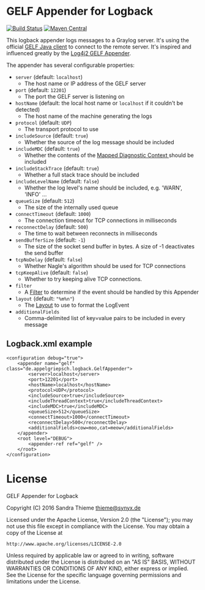 # GELF Appender for Logback

[![Build Status](https://travis-ci.org/rkcpi/logback-gelf-appender.svg?branch=master)](https://travis-ci.org/rkcpi/logback-gelf-appender) [![Maven Central](https://img.shields.io/maven-central/v/de.appelgriepsch.logback/logback-gelf-appender.svg)](http://search.maven.org/#search%7Cga%7C1%7Cg%3A%22de.appelgriepsch.logback%22%20AND%20a%3A%22logback-gelf-appender%22)

This logback appender logs messages to a Graylog server. It's using the official [GELF Java client](https://graylog2.github.io/gelfclient/) to connect to the remote server. It's inspired and influenced greatly by the [Log4j2 GELF Appender](http://graylog2.github.io/log4j2-gelf/).

The appender has several configurable properties:

* `server` (default: `localhost`)
  * The host name or IP address of the GELF server
* `port` (default: `12201`)
  * The port the GELF server is listening on
* `hostName` (default: the local host name or `localhost` if it couldn't be detected)
  * The host name of the machine generating the logs
* `protocol` (default: `UDP`)
  * The transport protocol to use
* `includeSource` (default: `true`)
  * Whether the source of the log message should be included
* `includeMDC` (default: `true`)
  * Whether the contents of the [Mapped Diagnostic Context ](http://logback.qos.ch/manual/mdc.html) should be included
* `includeStackTrace` (default: `true`)
  * Whether a full stack trace should be included
* `includeLevelName` (default: `false`)
  * Whether the log level's name should be included, e.g. 'WARN', 'INFO' ...
* `queueSize` (default: `512`)
  * The size of the internally used queue
* `connectTimeout` (default: `1000`)
  * The connection timeout for TCP connections in milliseconds
* `reconnectDelay` (default: `500`)
  * The time to wait between reconnects in milliseconds
* `sendBufferSize` (default: `-1`)
  * The size of the socket send buffer in bytes. A size of -1 deactivates the send buffer
* `tcpNoDelay` (default: `false`)
  * Whether Nagle's algorithm should be used for TCP connections
* `tcpKeepAlive` (default: `false`)
  * Whether to try keeping alive TCP connections.
* `filter`
  * A [Filter](http://logback.qos.ch/manual/filters.html) to determine if the event should be handled by this Appender
* `layout` (default: `"%m%n"`)
  * The [Layout](http://logback.qos.ch/manual/layouts.html) to use to format the LogEvent
* `additionalFields`
  * Comma-delimited list of key=value pairs to be included in every message

## Logback.xml example

    <configuration debug="true">    
        <appender name="gelf" class="de.appelgriepsch.logback.GelfAppender">
            <server>localhost</server>
            <port>12201</port>
            <hostName>localhost</hostName>
            <protocol>UDP</protocol>
            <includeSource>true</includeSource>
            <includeThreadContext>true</includeThreadContext>
            <includeMDC>true</includeMDC>
            <queueSize>512</queueSize>
            <connectTimeout>1000</connectTimeout>
            <reconnectDelay>500</reconnectDelay>
            <additionalFields>cow=moo,cat=meow</additionalFields>
        </appender>
        <root level="DEBUG">
            <appender-ref ref="gelf" />
        </root>
    </configuration>

# License

GELF Appender for Logback

Copyright (C) 2016 Sandra Thieme <thieme@synyx.de>

Licensed under the Apache License, Version 2.0 (the "License");
you may not use this file except in compliance with the License.
You may obtain a copy of the License at

    http://www.apache.org/licenses/LICENSE-2.0

Unless required by applicable law or agreed to in writing, software
distributed under the License is distributed on an "AS IS" BASIS,
WITHOUT WARRANTIES OR CONDITIONS OF ANY KIND, either express or implied.
See the License for the specific language governing permissions and
limitations under the License.
